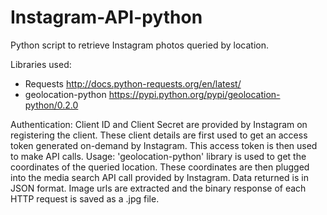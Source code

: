 # Instagram-API-python
Python script to retrieve Instagram photos queried by location. 

Libraries used:
- Requests
http://docs.python-requests.org/en/latest/
- geolocation-python
https://pypi.python.org/pypi/geolocation-python/0.2.0


Authentication:
Client ID and Client Secret are provided by Instagram on registering the client. These client details are first used to get an access token generated on-demand by Instagram. This access token is then used to make API calls.
Usage:
'geolocation-python' library is used to get the coordinates of the queried location. These coordinates are then plugged into the media search API call provided by Instagram. Data returned is in JSON format. Image urls are extracted and the binary response of each HTTP request is saved as a .jpg file.
